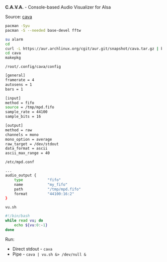 **C.A.V.A.** - Console-based Audio Visualizer for Alsa

Source: [cava](https://github.com/karlstav/cava)
```sh
pacman -Syu
pacman -S --needed base-devel fftw

su alarm
cd
curl -L https://aur.archlinux.org/cgit/aur.git/snapshot/cava.tar.gz | bsdtar xf -
cd cava
makepkg
```

`/root/.config/cava/config`
```sh
[general]
framerate = 4
autosens = 1
bars = 1

[input]
method = fifo
source = /tmp/mpd.fifo
sample_rate = 44100
sample_bits = 16

[output]
method = raw
channels = mono
mono_option = average
raw_target = /dev/stdout
data_format = ascii
ascii_max_range = 40
```

`/etc/mpd.conf`
```sh
...
audio_output {
	type           "fifo"
	name           "my_fifo"
	path           "/tmp/mpd.fifo"
	format         "44100:16:2"
}
```

`vu.sh`
```sh
#!/bin/bash
while read vu; do
	echo ${vu:0:-1}
done
```

Run:
- Direct stdout - `cava`
- Pipe - `cava | vu.sh &> /dev/null &`
